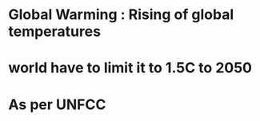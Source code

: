 # Global Warming : Rising of global temperatures
# world have to limit it to 1.5C to 2050
# As per UNFCC